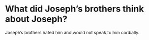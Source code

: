 # What did Joseph’s brothers think about Joseph?

Joseph’s brothers hated him and would not speak to him cordially.
